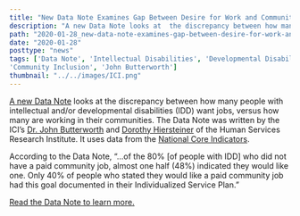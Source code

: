 ```yaml
---
title: "New Data Note Examines Gap Between Desire for Work and Community Jobs"
description: "A new Data Note looks at  the discrepancy between how many people with intellectual and/or developmental disabilities (IDD) want jobs, versus how many are working  in their communities."
path: "2020-01-28_new-data-note-examines-gap-between-desire-for-work-and-community-jobs"
date: "2020-01-28"
posttype: "news"
tags: ['Data Note', 'Intellectual Disabilities', 'Developmental Disability',
'Community Inclusion', 'John Butterworth']
thumbnail: "../../images/ICI.png"
---
```


[A new Data Note](https://www.statedata.info/sites/statedata.info/files/files/DN_64_F.pdf) looks at  the discrepancy between how many people with intellectual and/or developmental disabilities (IDD) want jobs, versus how many are working  in their communities. The Data Note was written  by the ICI’s [Dr. John Butterworth](https://works.bepress.com/john-butterworth/) and [Dorothy Hiersteiner](https://www.hsri.org/leadership/dorothy-hiersteiner) of the Human Services Research Institute. It uses data from the [National  Core Indicators](https://www.nationalcoreindicators.org/).

According to the Data Note, “…of the 80% [of  people with IDD] who did not have a paid community job, almost one half  (48%) indicated they would like one. Only 40% of people who stated they  would like a paid community job had this goal  documented in their Individualized Service Plan.”

[Read the Data Note to learn more.](https://www.statedata.info/sites/statedata.info/files/files/DN_64_F.pdf)
